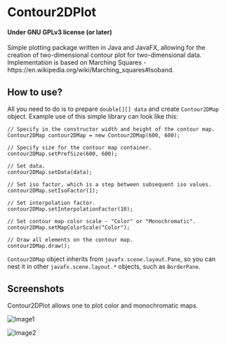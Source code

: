 # Contour2DPlot
<h4>Under GNU GPLv3 license (or later)</h4>
Simple plotting package written in Java and JavaFX, allowing for the creation of two-dimensional contour plot for two-dimensional data. Implementation is based on Marching Squares - https://en.wikipedia.org/wiki/Marching_squares#Isoband.

<h2>How to use?</h2>

All you need to do is to prepare `double[][] data` and create `Contour2DMap` object. Example use of this simple library can look like this:

```
// Specify in the constructor width and height of the contour map.
Contour2DMap contour2DMap = new Contour2DMap(600, 600);

// Specify size for the contour map container.
contour2DMap.setPrefSize(600, 600);

// Set data.
contour2DMap.setData(data);

// Set iso factor, which is a step between subsequent iso values.
contour2DMap.setIsoFactor(1);

// Set interpolation factor.
contour2DMap.setInterpolationFactor(10);

// Set contour map color scale - "Color" or "Monochromatic".
contour2DMap.setMapColorScale("Color");

// Draw all elements on the contour map.
contour2DMap.draw();    
```

`Contour2DMap` object inherits from `javafx.scene.layout.Pane`, so you can nest it in other `javafx.scene.layout.*` objects, such as `BorderPane`.

<h2>Screenshots</h2>

Contour2DPlot allows one to plot color and monochromatic maps.

![Image1](https://github.com/bluevoxel/Contour2DPlot/raw/master/screenshots/Contour2DMapMonochromatic.png)

![Image2](https://github.com/bluevoxel/Contour2DPlot/raw/master/screenshots/Contour2DMapColor.png)
